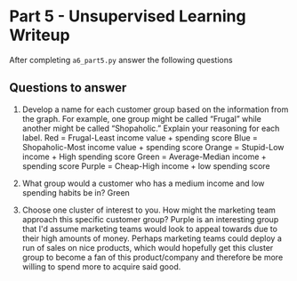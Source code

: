 # Part 5 - Unsupervised Learning Writeup

After completing `a6_part5.py` answer the following questions

## Questions to answer

1. Develop a name for each customer group based on the information from the graph. For example, one group might be called “Frugal” while another might be called “Shopaholic.” Explain your reasoning for each label.
Red = Frugal-Least income value + spending score
Blue = Shopaholic-Most income value + spending score
Orange = Stupid-Low income + High spending score
Green = Average-Median income + spending score
Purple = Cheap-High income + low spending score

2. What group would a customer who has a medium income and low spending habits be in?
Green
3. Choose one cluster of interest to you. How might the marketing team approach this specific customer group?
Purple is an interesting group that I'd assume marketing teams would look to appeal towards due to their high amounts of money. Perhaps marketing teams could deploy a run of sales on nice products, which would hopefully get this cluster group to become a fan of this product/company and therefore be more willing to spend more to acquire said good.
